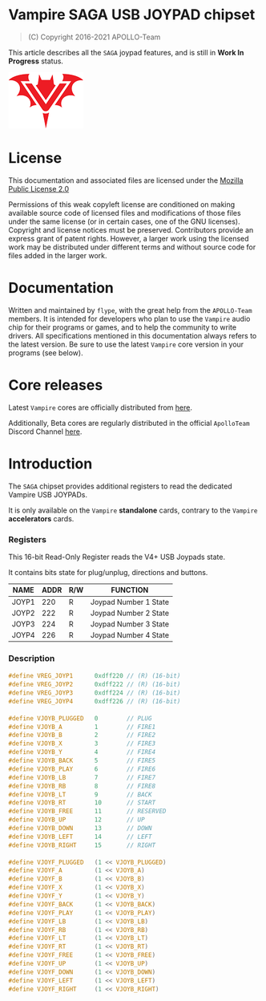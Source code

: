 # Vampire SAGA USB JOYPAD chipset

> (C) Copyright 2016-2021 APOLLO-Team

This article describes all the `SAGA` joypad features, and is still in **Work In Progress** status.

![Vampire Logo](../ASSETS/V_LOGO.png)

# License

This documentation and associated files are licensed under the [Mozilla Public License 2.0](../LICENSE)

Permissions of this weak copyleft license are conditioned on making available source code of licensed files and modifications of those files under the same license (or in certain cases, one of the GNU licenses). Copyright and license notices must be preserved. Contributors provide an express grant of patent rights. However, a larger work using the licensed work may be distributed under different terms and without source code for files added in the larger work.

# Documentation

Written and maintained by `flype`, with the great help from the `APOLLO-Team` members. It is intended for developers who plan to use the `Vampire` audio chip for their programs or games, and to help the community to write drivers. All specifications mentioned in this documentation always refers to the latest version. Be sure to use the latest `Vampire` core version in your programs (see below).

# Core releases

Latest `Vampire` cores are officially distributed from [here](https://www.apollo-accelerators.com/wiki/doku.php/start#core_and_software_updates). 

Additionally, Beta cores are regularly distributed in the official `ApolloTeam` Discord Channel [here](https://discord.gg/bM684VW).

# Introduction

The `SAGA` chipset provides additional registers to read the dedicated Vampire USB JOYPADs.

It is only available on the `Vampire` **standalone** cards, contrary to the `Vampire` **accelerators** cards.

### Registers

This 16-bit Read-Only Register reads the V4+ USB Joypads state.

It contains bits state for plug/unplug, directions and buttons.

NAME      | ADDR | R/W | FUNCTION
--------- | ---- | --- | --------
JOYP1     | 220  |  R  | Joypad Number 1 State
JOYP2     | 222  |  R  | Joypad Number 2 State
JOYP3     | 224  |  R  | Joypad Number 3 State
JOYP4     | 226  |  R  | Joypad Number 4 State

### Description

```c
#define VREG_JOYP1      0xdff220 // (R) (16-bit)
#define VREG_JOYP2      0xdff222 // (R) (16-bit)
#define VREG_JOYP3      0xdff224 // (R) (16-bit)
#define VREG_JOYP4      0xdff226 // (R) (16-bit)

#define VJOYB_PLUGGED   0        // PLUG
#define VJOYB_A         1        // FIRE1
#define VJOYB_B         2        // FIRE2
#define VJOYB_X         3        // FIRE3
#define VJOYB_Y         4        // FIRE4
#define VJOYB_BACK      5        // FIRE5
#define VJOYB_PLAY      6        // FIRE6
#define VJOYB_LB        7        // FIRE7
#define VJOYB_RB        8        // FIRE8
#define VJOYB_LT        9        // BACK
#define VJOYB_RT        10       // START
#define VJOYB_FREE      11       // RESERVED
#define VJOYB_UP        12       // UP
#define VJOYB_DOWN      13       // DOWN
#define VJOYB_LEFT      14       // LEFT
#define VJOYB_RIGHT     15       // RIGHT

#define VJOYF_PLUGGED   (1 << VJOYB_PLUGGED)
#define VJOYF_A         (1 << VJOYB_A)
#define VJOYF_B         (1 << VJOYB_B)
#define VJOYF_X         (1 << VJOYB_X)
#define VJOYF_Y         (1 << VJOYB_Y)
#define VJOYF_BACK      (1 << VJOYB_BACK)
#define VJOYF_PLAY      (1 << VJOYB_PLAY)
#define VJOYF_LB        (1 << VJOYB_LB)
#define VJOYF_RB        (1 << VJOYB_RB)
#define VJOYF_LT        (1 << VJOYB_LT)
#define VJOYF_RT        (1 << VJOYB_RT)
#define VJOYF_FREE      (1 << VJOYB_FREE)
#define VJOYF_UP        (1 << VJOYB_UP)
#define VJOYF_DOWN      (1 << VJOYB_DOWN)
#define VJOYF_LEFT      (1 << VJOYB_LEFT)
#define VJOYF_RIGHT     (1 << VJOYB_RIGHT)
```
